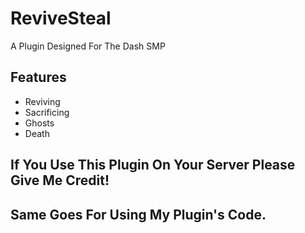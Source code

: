 # ReviveSteal
A Plugin Designed For The Dash SMP
## Features
- Reviving
- Sacrificing
- Ghosts
- Death
## If You Use This Plugin On Your Server Please Give Me Credit!
## Same Goes For Using My Plugin's Code.
